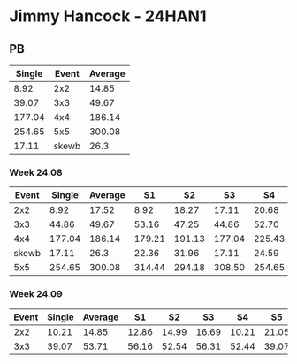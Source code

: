 # Jimmy Hancock - 24HAN1

## PB
|Single|Event|Average|
|----|----|----|
|8.92|2x2|14.85|
|39.07|3x3|49.67|
|177.04|4x4|186.14|
|254.65|5x5|300.08|
|17.11|skewb|26.3|
### Week 24.08
|Event|Single|Average|S1|S2|S3|S4|S5|
|-----|-------|------|--|--|--|--|--|
|2x2|8.92|17.52|8.92|18.27|17.11|20.68|17.18|
|3x3|44.86|49.67|53.16|47.25|44.86|52.70|49.07|
|4x4|177.04|186.14|179.21|191.13|177.04|225.43|188.08|
|skewb|17.11|26.3|22.36|31.96|17.11|24.59|39.32|
|5x5|254.65|300.08|314.44|294.18|308.50|254.65|297.56|
### Week 24.09
|Event|Single|Average|S1|S2|S3|S4|S5|
|-----|-------|------|--|--|--|--|--|
|2x2|10.21|14.85|12.86|14.99|16.69|10.21|21.05|
|3x3|39.07|53.71|56.16|52.54|56.31|52.44|39.07|
